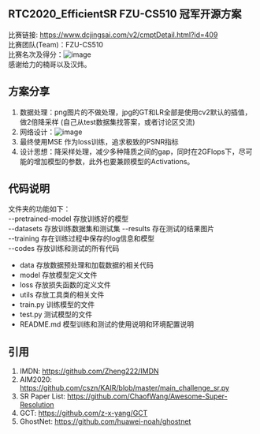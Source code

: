 ## RTC2020_EfficientSR FZU-CS510 冠军开源方案
比赛链接: https://www.dcjingsai.com/v2/cmptDetail.html?id=409  
比赛团队(Team)：FZU-CS510  
比赛名次及得分：![image](https://github.com/zdyshine/RTC2020_EfficientSR/blob/master/score.png)  
感谢给力的楠哥以及汉炜。

## 方案分享
1. 数据处理：png图片的不做处理，jpg的GT和LR全部是使用cv2默认的插值，做2倍降采样 (自己从test数据集找答案，或者讨论区交流)  
2. 网络设计：![image](https://github.com/zdyshine/RTC2020_EfficientSR/blob/master/net.jpg)  
3. 最终使用MSE 作为loss训练，追求极致的PSNR指标  
4. 设计思想：降采样处理，减少多种降质之间的gap，同时在2GFlops下，尽可能的增加模型的参数，此外也要兼顾模型的Activations。
 
## 代码说明
文件夹的功能如下：  
--pretrained-model	存放训练好的模型    
--datasets	存放训练数据集和测试集
--results		存在测试的结果图片   
--training	存在训练过程中保存的log信息和模型  
--codes	存放训练和测试的所有代码   
 * data 存放数据预处理和加载数据的相关代码   
 * model 存放模型定义文件  
 * loss 存放损失函数的定义文件    
 * utils 存放工具类的相关文件   
 * train.py 训练模型的文件   
 * test.py 测试模型的文件    
 * README.md 模型训练和测试的使用说明和环境配置说明<br>  
 
 ## 引用
 1. IMDN: https://github.com/Zheng222/IMDN   
 2. AIM2020: https://github.com/cszn/KAIR/blob/master/main_challenge_sr.py  
 3. SR Paper List: https://github.com/ChaofWang/Awesome-Super-Resolution  
 4. GCT: https://github.com/z-x-yang/GCT  
 5. GhostNet: https://github.com/huawei-noah/ghostnet
